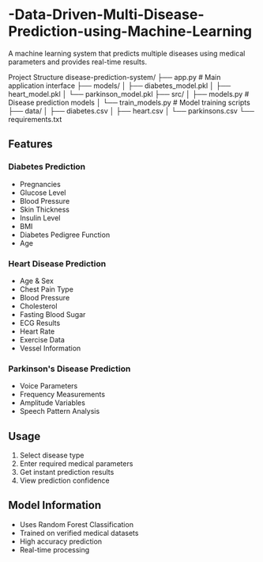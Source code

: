# -Data-Driven-Multi-Disease-Prediction-using-Machine-Learning

A machine learning system that predicts multiple diseases using medical parameters and provides real-time results.

Project Structure
disease-prediction-system/
├── app.py                  # Main application interface
├── models/
│   ├── diabetes_model.pkl
│   ├── heart_model.pkl
│   └── parkinson_model.pkl
├── src/
│   ├── models.py          # Disease prediction models
│   └── train_models.py    # Model training scripts
├── data/
│   ├── diabetes.csv
│   ├── heart.csv
│   └── parkinsons.csv
└── requirements.txt

## Features
### Diabetes Prediction
- Pregnancies
- Glucose Level
- Blood Pressure
- Skin Thickness
- Insulin Level
- BMI
- Diabetes Pedigree Function
- Age
### Heart Disease Prediction
- Age & Sex
- Chest Pain Type
- Blood Pressure
- Cholesterol
- Fasting Blood Sugar
- ECG Results
- Heart Rate
- Exercise Data
- Vessel Information
### Parkinson's Disease Prediction
- Voice Parameters
- Frequency Measurements
- Amplitude Variables
- Speech Pattern Analysis
## Usage
1. Select disease type
2. Enter required medical parameters
3. Get instant prediction results
4. View prediction confidence
## Model Information
- Uses Random Forest Classification
- Trained on verified medical datasets
- High accuracy prediction
- Real-time processing
